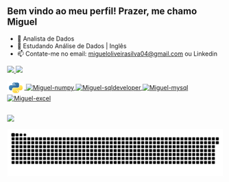## Bem vindo ao meu perfil! Prazer, me chamo Miguel

- 🔭 Analista de Dados
- 🌱 Estudando Análise de Dados | Inglês
- 📫 Contate-me no email: migueloliveirasilva04@gmail.com ou Linkedin 

<div>  
<a href="https://github.com/Migueldev-ai">  
<img height="180em" src="https://github-readme-stats.vercel.app/api?username=Migueldev-ai&show_icons=true&theme=radical&include_all_commits=true&count_private=true"/>
<img height="180em" src="https://github-readme-stats.vercel.app/api/top-langs/?username=Migueldev-ai&layout=compact&langs_count=16&theme=radical"/>  
</div>  

<div style="display: inline_block"><br>  
<img align="center" alt="Miguel-Python" height="30" width="40" src="https://raw.githubusercontent.com/devicons/devicon/master/icons/python/python-original.svg">
<img align="center" alt="Miguel-numpy" height="30" width="40" src="https://cdn.jsdelivr.net/gh/devicons/devicon@latest/icons/numpy/numpy-original.svg">  
<img align="center" alt="Miguel-sqldeveloper" height="30" width="40" src="https://cdn.jsdelivr.net/gh/devicons/devicon@latest/icons/sqldeveloper/sqldeveloper-original.svg">  
<img align="center" alt="Miguel-mysql" height="30" width="40"  src="https://cdn.jsdelivr.net/gh/devicons/devicon@latest/icons/mysql/mysql-original-wordmark.svg" />
<img align="center" alt="Miguel-excel" height="30" width="30" src="https://img.icons8.com/?size=100&id=13654&format=png&color=000000">
</div>  

##

<a href="https://www.linkedin.com/in/miguel-oliveira-738a6025a/" target="_blank"><img src="https://img.shields.io/badge/-LinkedIn-%230077B5?style=for-the-badge&logo=linkedin&logoColor=white" target="_blank">

![Snake animation](https://github.com/Migueldev-ai/Migueldev-ai/blob/output/github-contribution-grid-snake.svg)
